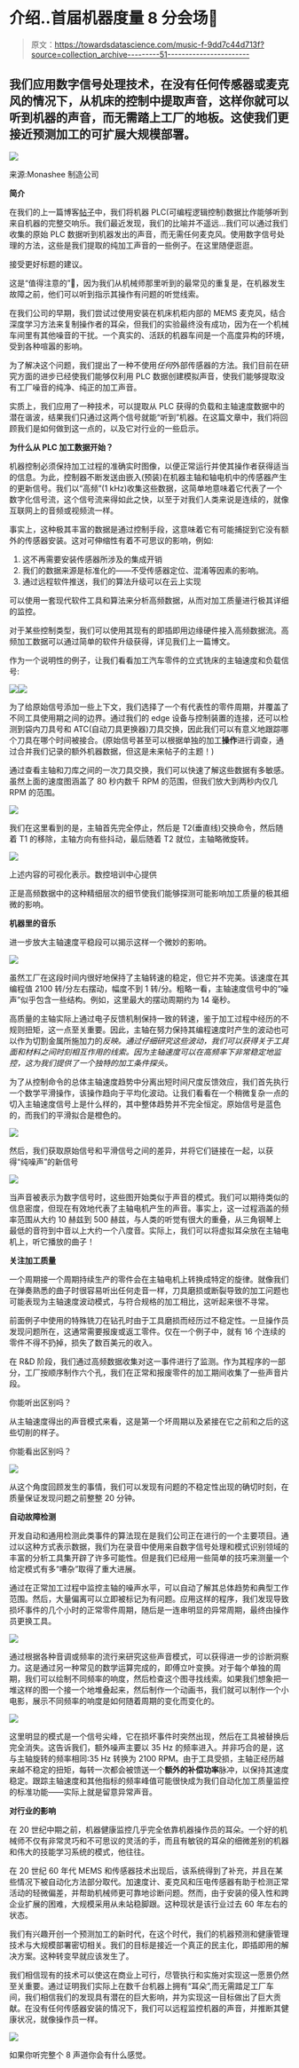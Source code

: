 # 介绍..首届机器度量 8 分会场🎵

> 原文：<https://towardsdatascience.com/music-f-9dd7c44d713f?source=collection_archive---------51----------------------->

## 我们应用数字信号处理技术，在没有任何传感器或麦克风的情况下，从机床的控制中提取声音，这样你就可以听到机器的声音，而无需踏上工厂的地板。这使我们更接近预测加工的可扩展大规模部署。

![](img/3551cc9db058a42cf96bb443eb5f4d0b.png)

来源:Monashee 制造公司

**简介**

在我们的上一篇博客[帖子](https://medium.com/machinemetrics-techblog/unlocking-the-power-of-high-frequency-control-data-ad2608aac10f?source=collection_home---4------0-----------------------)中，我们将机器 PLC(可编程逻辑控制)数据比作能够听到来自机器的完整交响乐。我们最近发现，我们的比喻并不遥远…我们可以通过我们收集的原始 PLC 数据听到机器发出的声音，而无需任何麦克风。使用数字信号处理的方法，这些是我们提取的纯加工声音的一些例子。在这里随便逛逛。

接受更好标题的建议。

这是“值得注意的”🥁，因为我们从机械师那里听到的最常见的重复是，在机器发生故障之前，他们可以听到指示其操作有问题的听觉线索。

在我们公司的早期，我们尝试过使用安装在机床机柜内部的 MEMS 麦克风，结合深度学习方法来复制操作者的耳朵，但我们的实验最终没有成功，因为在一个机械车间里有其他噪音的干扰。一个真实的、活跃的机器车间是一个高度异构的环境，受到各种喧嚣的影响。

为了解决这个问题，我们提出了一种不使用*任何*外部传感器的方法。我们目前在研究方面的进步已经使我们能够仅利用 PLC 数据创建模拟声音，使我们能够提取没有工厂噪音的纯净、纯正的加工声音。

实质上，我们应用了一种技术，可以提取从 PLC 获得的负载和主轴速度数据中的潜在谐波，结果我们只通过这两个信号就能“听到”机器。在这篇文章中，我们将回顾我们是如何做到这一点的，以及它对行业的一些启示。

**为什么从 PLC 加工数据开始？**

机器控制必须保持加工过程的准确实时图像，以便正常运行并使其操作者获得适当的信息。为此，控制器不断发送由嵌入(预装)在机器主轴和轴电机中的传感器产生的更新信号。我们以“高频”(1 kHz)收集这些数据，这简单地意味着它代表了一个数字化信号流，这个信号流来得如此之快，以至于对我们人类来说是连续的，就像互联网上的音频或视频流一样。

事实上，这种极其丰富的数据是通过控制手段，这意味着它有可能捕捉到它没有额外的传感器安装。这对可伸缩性有着不可思议的影响，例如:

1.  这不再需要安装传感器所涉及的集成开销
2.  我们的数据来源是标准化的——不受传感器定位、混淆等因素的影响。
3.  通过远程软件推送，我们的算法升级可以在云上实现

可以使用一套现代软件工具和算法来分析高频数据，从而对加工质量进行极其详细的监控。

对于某些控制类型，我们可以使用其现有的即插即用边缘硬件接入高频数据流。高频加工数据可以通过简单的软件升级获得，详见我们上一篇博文。

作为一个说明性的例子，让我们看看加工汽车零件的立式铣床的主轴速度和负载信号:

![](img/9879802ff496182b738fa3b2dbb2ef7e.png)![](img/916944aafd8dc53c3c6eeafa25dcb048.png)

为了给原始信号添加一些上下文，我们选择了一个有代表性的零件周期，并覆盖了不同工具使用期之间的边界。通过我们的 edge 设备与控制装置的连接，还可以检测到袋内刀具号和 ATC(自动刀具更换器)刀具交换，因此我们可以有意义地跟踪哪个刀具在哪个时间被接合。(原始信号甚至可以根据单独的加工**操作**进行调查，通过合并我们记录的额外机器数据，但这是未来帖子的主题！)

通过查看主轴和刀库之间的一次刀具交换，我们可以快速了解这些数据有多敏感。虽然上面的速度图涵盖了 80 秒内数千 RPM 的范围，但我们放大到两秒内仅几 RPM 的范围。

![](img/f464ee4391f5f54801dd06429e996534.png)

我们在这里看到的是，主轴首先完全停止，然后是 T2(垂直线)交换命令，然后随着 T1 的移除，主轴方向有些抖动，最后随着 T2 就位，主轴略微旋转。

![](img/049b7d7bcaa9cdd924c9761a94e1d94f.png)

上述内容的可视化表示。数控培训中心提供

正是高频数据中的这种精细层次的细节使我们能够探测可能影响加工质量的极其细微的影响。

**机器里的音乐**

进一步放大主轴速度平稳段可以揭示这样一个微妙的影响。

![](img/5527ce502e84ac35e5aa0fc4f683d385.png)

虽然工厂在这段时间内很好地保持了主轴转速的稳定，但它并不完美。该速度在其编程值 2100 转/分左右摆动，幅度不到 1 转/分。粗略一看，主轴速度信号中的“噪声”似乎包含一些结构。例如，这里最大的摆动周期约为 14 毫秒。

高质量的主轴实际上通过电子反馈机制保持一致的转速，鉴于加工过程中经历的不规则扭矩，这一点至关重要。因此，主轴在努力保持其编程速度时产生的波动也可以作为切割金属所施加力的*反映。通过仔细研究这些波动，我们可以获得关于工具面和材料之间时刻相互作用的线索。因为主轴速度可以在高频率下非常稳定地监控，这为我们提供了一个独特的加工条件探头。*

为了从控制命令的总体主轴速度趋势中分离出短时间尺度反馈效应，我们首先执行一个数学平滑操作，该操作趋向于平均化波动。让我们看看在一个稍微复杂一点的切入主轴速度信号上是什么样的，其中整体趋势并不完全恒定。原始信号是蓝色的，而我们的平滑拟合是橙色的。

![](img/47f243f5f1dda7020de2ccc7a24434f6.png)

然后，我们获取原始信号和平滑信号之间的差异，并将它们链接在一起，以获得“纯噪声”的新信号

![](img/e4739c8a63e60a2e5b6c365ede45bb0e.png)

当声音被表示为数字信号时，这些图开始类似于声音的模式。我们可以期待类似的信息密度，但现在有效地代表了主轴电机产生的声音。事实上，这一过程涵盖的频率范围从大约 10 赫兹到 500 赫兹，与人类的听觉有很大的重叠，从三角钢琴上最低的音符到中音以上大约一个八度音。实际上，我们可以将虚拟耳朵放在主轴电机上，听它播放的曲子！

**关注加工质量**

一个周期接一个周期持续生产的零件会在主轴电机上转换成特定的旋律。就像我们在弹奏熟悉的曲子时很容易听出任何走音一样，刀具磨损或断裂导致的加工问题也可能表现为主轴速度波动模式，与符合规格的加工相比，这听起来很不寻常。

前面例子中使用的特殊铣刀在钻孔时由于工具磨损而经历过不稳定性。一旦操作员发现问题所在，这通常需要报废或返工零件。仅在一个例子中，就有 16 个连续的零件不得不扔掉，损失了数百美元的收入。

在 R&D 阶段，我们通过高频数据收集对这一事件进行了监测。作为其程序的一部分，工厂按顺序制作六个孔，我们在正常和报废零件的加工期间收集了一些声音片段。

你能听出区别吗？

从主轴速度得出的声音模式来看，这是第一个坏周期以及紧接在它之前和之后的这些切削的样子。

你能看出区别吗？

![](img/30e2735e0f2278526606c3f542f24c82.png)

从这个角度回顾发生的事情，我们可以发现有问题的不稳定性出现的确切时刻，在质量保证发现问题之前整整 20 分钟。

**自动故障检测**

开发自动和通用检测此类事件的算法现在是我们公司正在进行的一个主要项目。通过以这种方式表示数据，我们为在录音中使用来自数字信号处理和模式识别领域的丰富的分析工具集开辟了许多可能性。但是我们已经用一些简单的技巧来测量一个给定模式有多“嘈杂”取得了重大进展。

通过在正常加工过程中监控主轴的噪声水平，可以自动了解其总体趋势和典型工作范围。然后，大量偏离可以立即被标记为有问题。应用这样的程序，我们发现导致损坏事件的几个小时的正常零件周期，随后是一连串明显的异常周期，最终由操作员更换工具。

![](img/5ea3f1f2300e64a6690da874ce83ec45.png)

通过根据各种音调或频率的流行来研究这些声音模式，可以获得进一步的诊断洞察力。这是通过另一种常见的数学运算完成的，即傅立叶变换。对于每个单独的周期，我们可以绘制不同频率的响度，然后检查这个图寻找线索。如果我们想象把一堆这样的图一个接一个地堆叠起来，然后制作一个动画书，我们就可以制作一个小电影，展示不同频率的响度是如何随着周期的变化而变化的。

![](img/2f76996ac85f78b09958d423afaf0712.png)

这里明显的模式是一个信号尖峰，它在损坏事件时突然出现，然后在工具被替换后完全消失。这告诉我们，额外噪声主要以 35 Hz 的频率进入。并非巧合的是，这与主轴旋转的频率相同:35 Hz 转换为 2100 RPM。由于工具受损，主轴正经历越来越不稳定的扭矩，每转一次都会被馈送一个**额外的补偿功率**脉冲，以保持其速度稳定。跟踪主轴速度和其他指标的频率峰值可能很快成为我们自动化加工质量监控的标准功能——实际上就是留意异常声音。

**对行业的影响**

在 20 世纪中期之前，机器健康监控几乎完全依靠机器操作员的耳朵。一个好的机械师不仅有非常灵巧和不可思议的灵活的手，而且有敏锐的耳朵的细微差别的机器和伟大的技能学习系统的模式，他往往。

在 20 世纪 60 年代 MEMS 和传感器技术出现后，该系统得到了补充，并且在某些情况下被自动化方法部分取代。加速度计、麦克风和压电传感器有助于检测正常活动的轻微偏差，并帮助机械师更可靠地诊断问题。然而，由于安装的侵入性和跨企业扩展的困难，大规模采用从未站稳脚跟。这种现状是该行业过去 60 年左右的状态。

我们有兴趣开创一个预测加工的新时代，在这个时代，我们的机器预测和健康管理技术与大规模部署密切相关。我们的目标是接近一个真正的民主化，即插即用的解决方案。这种转变早就应该发生了。

我们相信现有的技术可以使这在商业上可行，尽管执行和实施对实现这一愿景仍然至关重要。通过证明我们实际上在数千台机器上拥有“耳朵”,而无需踏足工厂车间，我们相信我们的发现具有潜在的巨大影响，并为实现这一目标做出了巨大贡献。在没有任何传感器安装的情况下，我们可以远程监控机器的声音，并推断其健康状况，就像操作员一样。

![](img/d4195d7245d9c493c2a3140d2258c9f7.png)

如果你听完整个 8 声道你会有什么感觉。